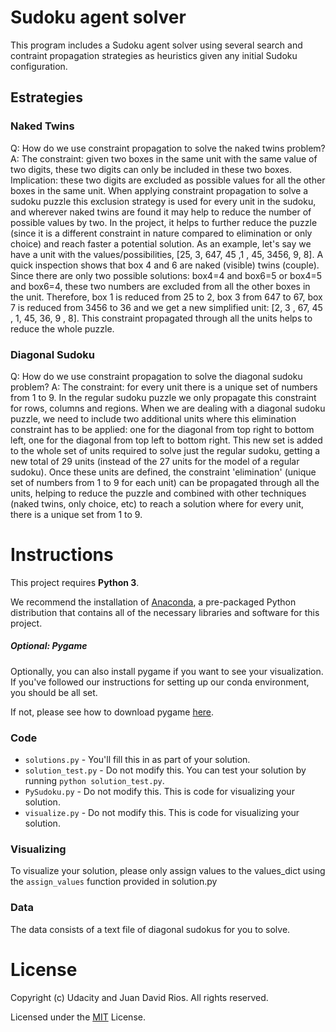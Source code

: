 # Sudoku agent solver

This program includes a Sudoku agent solver using several search and contraint propagation strategies as heuristics given any initial Sudoku configuration.

## Estrategies

### Naked Twins
Q: How do we use constraint propagation to solve the naked twins problem?  
A: The constraint: given two boxes in the same unit with the same value of two digits, these two digits can only be
included in these two boxes. Implication: these two digits are excluded as possible values for all the other boxes in the same unit.
When applying constraint propagation to solve a sudoku puzzle this exclusion strategy is used for every unit in the sudoku, and wherever
naked twins are found it may help to reduce the number of possible values by two. In the project, it helps to further reduce the
puzzle (since it is a different constraint in nature compared to elimination or only choice) and reach faster a potential solution.
As an example, let's say we have a unit with the values/possibilities, [25, 3, 647, 45 ,1 , 45, 3456, 9, 8]. A quick inspection shows
that box 4 and 6 are naked (visible) twins (couple). Since there are only two possible solutions: box4=4 and box6=5 or box4=5 and box6=4,
these two numbers are excluded from all the other boxes in the unit. Therefore, box 1 is reduced from 25 to 2, box 3 from 647 to 67,
box 7 is reduced from 3456 to 36 and we get a new simplified unit: [2, 3 , 67, 45 , 1, 45, 36, 9 , 8]. This constraint propagated
through all the units helps to reduce the whole puzzle.

### Diagonal Sudoku
Q: How do we use constraint propagation to solve the diagonal sudoku problem?
A: The constraint: for every unit there is a unique set of numbers from 1 to 9. In the regular sudoku puzzle we
only propagate this constraint for rows, columns and regions. When we are dealing with a diagonal sudoku puzzle, we need
to include two additional units where this elimination constraint has to be applied: one for the diagonal from top right to bottom left,
one for the diagonal from top left to bottom right. This new set is added to the whole set of units required to solve just the
regular sudoku, getting a new total of 29 units (instead of the 27 units for the model of a regular sudoku). Once these units are
defined, the constraint 'elimination' (unique set of numbers from 1 to 9 for each unit) can be propagated through all the units, helping
to reduce the puzzle and combined with other techniques (naked twins, only choice, etc) to reach a solution where for every unit,
there is a unique set from 1 to 9.

# Instructions

This project requires **Python 3**.

We recommend the installation of [Anaconda](https://www.continuum.io/downloads), a pre-packaged Python distribution that contains all of the necessary libraries and software for this project. 

##### Optional: Pygame

Optionally, you can also install pygame if you want to see your visualization. If you've followed our instructions for setting up our conda environment, you should be all set.

If not, please see how to download pygame [here](http://www.pygame.org/download.shtml).

### Code

* `solutions.py` - You'll fill this in as part of your solution.
* `solution_test.py` - Do not modify this. You can test your solution by running `python solution_test.py`.
* `PySudoku.py` - Do not modify this. This is code for visualizing your solution.
* `visualize.py` - Do not modify this. This is code for visualizing your solution.

### Visualizing

To visualize your solution, please only assign values to the values_dict using the ```assign_values``` function provided in solution.py

### Data

The data consists of a text file of diagonal sudokus for you to solve.

# License

Copyright (c) Udacity and Juan David Rios. All rights reserved.

Licensed under the [MIT](https://github.com/juandarr/Sudoku-agent/blob/master/LICENSE) License.
